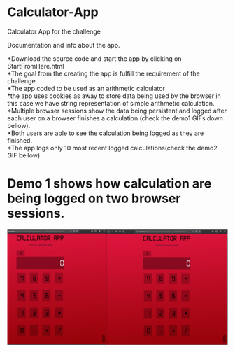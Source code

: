 # Calculator-App

Calculator App for the challenge<br>

Documentation and info about the app.

*Download the source code and start the app by clicking on StartFromHere.html<br >
*The goal from the creating the app is fulfill the requirement of the challenge <br >
*The app coded to be used as an arithmetic calculator <br>
*the app uses cookies as away to store data being used by the browser in this case we have string representation of simple arithmetic calculation.<br>
*Multiple browser sessions show the data being persistent and logged after each user on a browser finishes a calculation (check the demo1 GIFs down bellow).<br>
*Both users are able to  see the calculation being logged as they are finished.<br>
*The app logs only 10 most recent logged calculations(check the demo2 GIF bellow)<br>

# Demo 1 shows how calculation are being logged on two browser sessions.   

<img src=https://raw.githubusercontent.com/lazarAdam/Calculator-App/master/data/demo1.gif>
